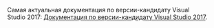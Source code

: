 Самая актуальная документация по версии-кандидату Visual Studio 2017: [Документация по версии-кандидату Visual Studio 2017](http://docs.microsoft.com/visualstudio).